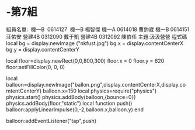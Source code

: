 # -第7組
組員名單:  機一B  0614127  機一B  楊智傑 機一A 0614018 曹鈞崴 機一B 0614151 汪佑安 營建4B 0312090 戴于凱 營建4B 0312092 陳伯任
主題:汲汲營營
程式碼
local bg = display.newImage ("nkfust.jpg") 
bg.x = display.contentCenterX
bg.y = display.contentCenterY 

local floor=display.newRect(0,0,800,300)
floor.x = 0
floor.y = 620
floor:setFillColor(0, 0, 0)

local balloon=display.newImage("ballon.png",display.contentCenterX,display.comtentCenterY)
balloon.x=150
local physics=require("physics")
physics.start()
physics.addBody(balloon,{bounce=0})
physics.addBody(floor,"static")
local function push()
    balloon:applyLinearImpulse(0,-2,balloon.x,balloon.y)
  end
  
balloon:addEventListener("tap",push)
